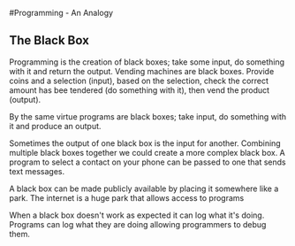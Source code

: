 #Programming - An Analogy

## The Black Box
Programming is the creation of black boxes; take some input, do something with it and return the output. Vending machines are black boxes. Provide coins and a selection (input), based on the selection, check the correct amount has bee tendered (do something with it), then vend the product (output).

By the same virtue programs are black boxes; take input, do something with it and produce an output. 

Sometimes the output of one black box is the input for another. Combining multiple black boxes together we could create a more complex black box. A program to select a contact on your phone can be passed to one that sends text messages.

A black box can be made publicly available by placing it somewhere like a park. The internet is a huge park that allows access to programs  

When a black box doesn't work as expected it can log what it's doing. Programs can log what they are doing allowing programmers to debug them.